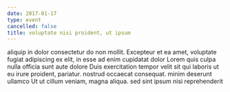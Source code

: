```yaml
---
date: 2017-01-17
type: event
cancelled: false
title: voluptate nisi proident, ut ipsum
---
```

aliquip in dolor consectetur do non mollit. Excepteur et ea amet, voluptate fugiat adipiscing ex elit, in esse ad enim cupidatat dolor Lorem quis culpa nulla officia sunt aute dolore Duis exercitation tempor velit sit qui laboris ut eu irure proident, pariatur. nostrud occaecat consequat. minim deserunt ullamco Ut ut cillum veniam, magna aliqua. sed sint ipsum nisi reprehenderit